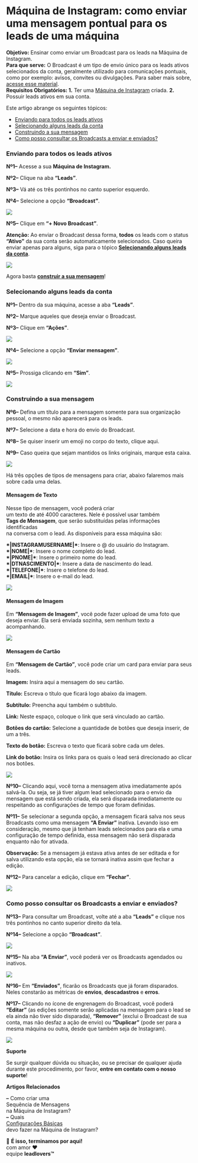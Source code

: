 # Máquina de Instagram: como enviar uma mensagem pontual para os leads de uma máquina

**Objetivo:** Ensinar como enviar um Broadcast para os leads na Máquina de Instagram.\
**Para que serve:** O Broadcast é um tipo de envio único para os leads ativos selecionados da conta, geralmente utilizado para comunicações pontuais, como por exemplo: avisos, convites ou divulgações. Para saber mais sobre, [acesse esse material](https://suporte.love/broadcast-de-maquina/).\
**Requisitos Obrigatórios: 1.** Ter uma [Máquina de Instagram](https://suporte.love/maquina-de-instagram-como-criar-e-configurar-maquina/) criada. **2.** Possuir leads ativos em sua conta.

Este artigo abrange os seguintes tópicos:

* [Enviando para todos os leads ativos](broken-reference)
* [Selecionando alguns leads da conta](broken-reference)
* [Construindo a sua mensagem](broken-reference)
* [Como posso consultar os Broadcasts a enviar e enviados?](broken-reference)

### **Enviando para todos os leads ativos** <a href="#todos-os-leads" id="todos-os-leads"></a>

**Nº1–** Acesse a sua **Máquina de Instagram.**

**Nº2–** Clique na aba **“Leads”**.

**Nº3–** Vá até os três pontinhos no canto superior esquerdo.

**Nº4–** Selecione a opção **“Broadcast”**.

![](https://suporte.love/wp-content/uploads/2022/12/img01-1-300x75.png)

**Nº5–** Clique em **“+ Novo Broadcast”**.

**Atenção:** Ao enviar o Broadcast dessa forma, **todos** os leads com o status **“Ativo”** da sua conta serão automaticamente selecionados. Caso queira enviar apenas para alguns, siga para o tópico [**Selecionando alguns leads da conta**](broken-reference).

![](https://suporte.love/wp-content/uploads/2022/12/img02-1-300x78.png)

Agora basta [**construir a sua mensagem**](broken-reference)!

### **Selecionando alguns leads da conta** <a href="#selecionando-leads" id="selecionando-leads"></a>

**Nº1–** Dentro da sua máquina, acesse a aba **“Leads”**.

**Nº2–** Marque aqueles que deseja enviar o Broadcast.

**Nº3–** Clique em **“Ações”**.

![](https://suporte.love/wp-content/uploads/2022/12/img01-2-300x63.png)

**Nº4–** Selecione a opção **“Enviar mensagem”**.

![](https://suporte.love/wp-content/uploads/2022/12/img02-2.png)

**Nº5–** Prossiga clicando em **“Sim”**.

![](https://suporte.love/wp-content/uploads/2022/12/img03-1-300x93.png)

### **Construindo a sua mensagem** <a href="#construindo-mensagem" id="construindo-mensagem"></a>

**Nº6–** Defina um título para a mensagem somente para sua organização pessoal, o mesmo não aparecerá para os leads.

**Nº7–** Selecione a data e hora do envio do Broadcast.

**Nº8–** Se quiser inserir um emoji no corpo do texto, clique aqui.&#x20;

**Nº9–** Caso queira que sejam mantidos os links originais, marque esta caixa.

![](https://suporte.love/wp-content/uploads/2022/12/img04-1-300x32.png)

Há três opções de tipos de mensagens para criar, abaixo falaremos mais sobre cada uma delas.

#### **Mensagem de Texto**

Nesse tipo de mensagem, você poderá criar\
um texto de até 4000 caracteres. Nele é possível usar também\
**Tags de Mensagem**, que serão substituídas pelas informações identificadas\
na conversa com o lead. As disponíveis para essa máquina são:

**\*|INSTAGRAMUSERNAME|\***: Insere o @ do usuário do Instagram.\
**\*|NOME|\***: Insere o nome completo do lead.\
**\*|PNOME|\***: Insere o primeiro nome do lead.\
**\*|DTNASCIMENTO|\***: Insere a data de nascimento do lead.\
**\*|TELEFONE|\***: Insere o telefone do lead.\
**\*|EMAIL|\***: Insere o e-mail do lead.

![](https://suporte.love/wp-content/uploads/2022/12/img05-1-300x106.png)

#### **Mensagem de Imagem**

Em **“Mensagem de Imagem”**, você pode fazer upload de uma foto que deseja enviar. Ela será enviada sozinha, sem nenhum texto a acompanhando.

![](https://suporte.love/wp-content/uploads/2022/12/img06-300x129.png)

#### **Mensagem de Cartão**

Em **“Mensagem de Cartão”**, você pode criar um card para enviar para seus leads.

**Imagem:** Insira aqui a mensagem do seu cartão.&#x20;

**Título:** Escreva o título que ficará logo abaixo da imagem.

**Subtítulo:** Preencha aqui também o subtítulo.

**Link:** Neste espaço, coloque o link que será vinculado ao cartão.

**Botões do cartão:** Selecione a quantidade de botões que deseja inserir, de um a três.

**Texto do botão:** Escreva o texto que ficará sobre cada um deles.

**Link do botão:** Insira os links para os quais o lead será direcionado ao clicar nos botões.

![](https://suporte.love/wp-content/uploads/2022/12/img07-300x128.png)

**Nº10–** Clicando aqui, você torna a mensagem ativa imediatamente após salvá-la. Ou seja, se já tiver algum lead selecionado para o envio da mensagem que está sendo criada, ela será disparada imediatamente ou respeitando as configurações de tempo que foram definidas.

**Nº11–** Se selecionar a segunda opção, a mensagem ficará salva nos seus Broadcasts como uma mensagem **“A Enviar”** inativa. Levando isso em consideração, mesmo que já tenham leads selecionados para ela e uma configuração de tempo definida, essa mensagem não será disparada enquanto não for ativada.

**Observação:** Se a mensagem já estava ativa antes de ser editada e for salva utilizando esta opção, ela se tornará inativa assim que fechar a edição.

**Nº12–** Para cancelar a edição, clique em **“Fechar”**.

![](https://suporte.love/wp-content/uploads/2022/12/img08-300x17.png)

### **Como posso consultar os Broadcasts a enviar e enviados?** <a href="#como-consultar" id="como-consultar"></a>

**Nº13–** Para consultar um Broadcast, volte até a aba **“Leads”** e clique nos três pontinhos no canto superior direito da tela.

**Nº14–** Selecione a opção **“Broadcast”**.

![](https://suporte.love/wp-content/uploads/2022/12/img09-300x79.png)

**Nº15–** Na aba **“A Enviar”**, você poderá ver os Broadcasts agendados ou inativos.

![](https://suporte.love/wp-content/uploads/2022/12/img10-300x61.png)

**Nº16–** Em **“Enviados”**, ficarão os Broadcasts que já foram disparados. Neles constarão as métricas de **envios**, **descadastros** e **erros**.

**Nº17–** Clicando no ícone de engrenagem do Broadcast, você poderá **“Editar”** (as edições somente serão aplicadas na mensagem para o lead se ela ainda não tiver sido disparada), **“Remover”** (exclui o Broadcast de sua conta, mas não desfaz a ação de envio) ou **“Duplicar”** (pode ser para a mesma máquina ou outra, desde que também seja de Instagram).

![](https://suporte.love/wp-content/uploads/2022/12/img11-300x200.png)

**Suporte**

Se surgir qualquer dúvida ou situação, ou se precisar de qualquer ajuda durante este procedimento, por favor, **entre em contato com o nosso suporte**!

**Artigos Relacionados**

**–** Como criar uma\
Sequência de Mensagens\
na Máquina de Instagram?\
**–** Quais\
[Configurações Básicas](https://suporte.love/maquina-de-instagram-configuracoes-basicas/)\
devo fazer na Máquina de Instagram?

🏁 **É isso, terminamos por aqui!**\
com amor ❤\
equipe **leadlovers™**
